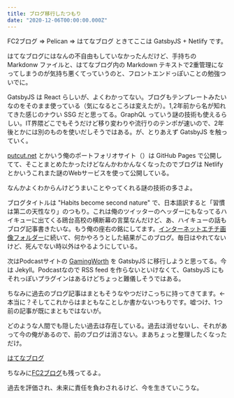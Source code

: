 ```yaml
---
title: ブログ移行したつもり
date: "2020-12-06T00:00:00.000Z"
---
```


FC2ブログ ⇒ Pelican ⇒ はてなブログ ときてここは GatsbyJS + Netlify です。

はてなブログにはなんの不自由もしていなかったんだけど、手持ちの Markdonw ファイルと、はてなブログ内の Markdown テキストで2重管理になってしまうのが気持ち悪くてっていうのと、フロントエンドっぽいことの勉強ついでに。

GatsbyJS は React らしいが、よくわかってない。ブログもテンプレートみたいなのをそのまま使っている（気になるところは変えたが）。1,2年前から名が知れてきた感じのナウい SSG だと思ってる。GraphQL っていう謎の技術も使えるらしい。IT界隈どこでもそうだけど移り変わりや流行りのテンポが速いので、2年後とかには別のものを使いだしそうではある。が、とりあえず GatsbyJS を触っていく。

[putcut.net](https://putcut.net/) とかいう俺のポートフォリオサイト（）は GitHub Pages で公開してて、そことまとめたかったけどなんかわかんなくなったのでブログは Netlify とかいうこれまた謎のWebサービスを使って公開している。

なんかよくわからんけどうまいことやってくれる謎の技術の多さよ。

ブログタイトルは "Habits become second nature" で、日本語訳すると「習慣は第二の天性なり」のつもり。これは俺のツイッターのヘッダーにもなってるハイキューに出てくる鴎台高校の横断幕の言葉なんだけど、あ、ハイキューの話もブログ記事書きたいな。もう俺の座右の銘にしてます。[インターネットエチチ画像フォルダー](https://blog.putcut.net/internet-r18-images-folder/)に続いて、何かやろうとした結果がこのブログ。毎日はやれてないけど、死んでない時以外はやるようにしている。

次はPodcastサイトの [GamingWorth](https://gamingworth.net/) を GatsbyJS に移行しようと思ってる。今は Jekyll。Podcastなので RSS feed を作らないといけなくて、GatsbyJS にもそれっぽいプラグインはあるけどちょっと難儀しそうではある。

ちなみに過去のブログ記事はまともそうなやつだけこっちに持ってきてます。←本当に？そしてこれからはまともなことしか書かないつもりです。嘘つけ、1つ前の記事が既にまともではないが。

どのような人間でも隠したい過去は存在している。過去は消せないし、それがあって今の俺があるので、前のブログは消さない。まあちょっと整理したくなっただけ。

[はてなブログ](https://putcut.hatenablog.com/)

ちなみに[FC2ブログ](http://putcut.blog31.fc2.com/)も残ってるよ。

過去を評価され、未来に責任を負わされるけど、今を生きていこうな。